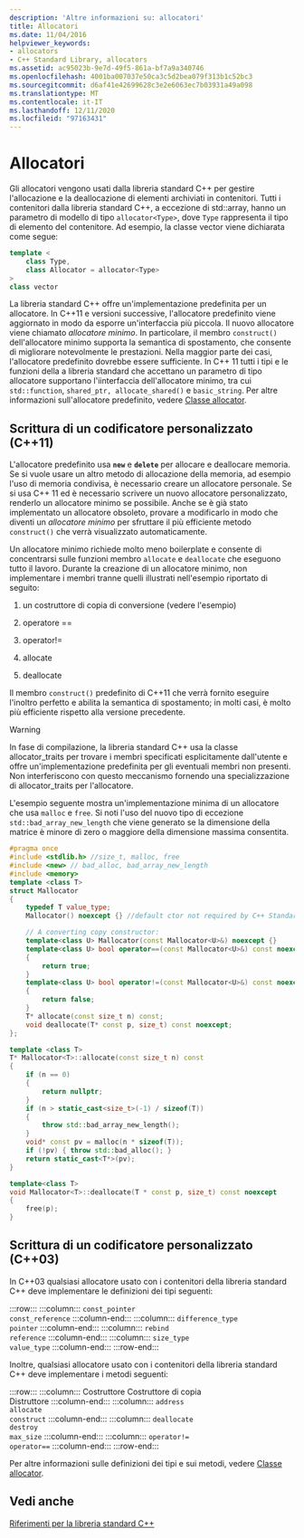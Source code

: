 ```yaml
---
description: 'Altre informazioni su: allocatori'
title: Allocatori
ms.date: 11/04/2016
helpviewer_keywords:
- allocators
- C++ Standard Library, allocators
ms.assetid: ac95023b-9e7d-49f5-861a-bf7a9a340746
ms.openlocfilehash: 4001ba007037e50ca3c5d2bea079f313b1c52bc3
ms.sourcegitcommit: d6af41e42699628c3e2e6063ec7b03931a49a098
ms.translationtype: MT
ms.contentlocale: it-IT
ms.lasthandoff: 12/11/2020
ms.locfileid: "97163431"
---
```

# <a name="allocators"></a>Allocatori

Gli allocatori vengono usati dalla libreria standard C++ per gestire l'allocazione e la deallocazione di elementi archiviati in contenitori. Tutti i contenitori dalla libreria standard C++, a eccezione di std::array, hanno un parametro di modello di tipo `allocator<Type>`, dove `Type` rappresenta il tipo di elemento del contenitore. Ad esempio, la classe vector viene dichiarata come segue:

```cpp
template <
    class Type,
    class Allocator = allocator<Type>
>
class vector
```

La libreria standard C++ offre un'implementazione predefinita per un allocatore. In C++11 e versioni successive, l'allocatore predefinito viene aggiornato in modo da esporre un'interfaccia più piccola. Il nuovo allocatore viene chiamato *allocatore minimo*. In particolare, il membro `construct()` dell'allocatore minimo supporta la semantica di spostamento, che consente di migliorare notevolmente le prestazioni. Nella maggior parte dei casi, l'allocatore predefinito dovrebbe essere sufficiente. In C++ 11 tutti i tipi e le funzioni della a libreria standard che accettano un parametro di tipo allocatore supportano l'iinterfaccia dell'allocatore minimo, tra cui `std::function`, `shared_ptr, allocate_shared()` e `basic_string`.  Per altre informazioni sull'allocatore predefinito, vedere [Classe allocator](allocator-class.md).

## <a name="writing-your-own-allocator-c11"></a>Scrittura di un codificatore personalizzato (C++11)

L'allocatore predefinito usa **`new`** e **`delete`** per allocare e deallocare memoria. Se si vuole usare un altro metodo di allocazione della memoria, ad esempio l'uso di memoria condivisa, è necessario creare un allocatore personale. Se si usa C++ 11 ed è necessario scrivere un nuovo allocatore personalizzato, renderlo un allocatore minimo se possibile. Anche se è già stato implementato un allocatore obsoleto, provare a modificarlo in modo che diventi un *allocatore minimo* per sfruttare il più efficiente metodo `construct()` che verrà visualizzato automaticamente.

Un allocatore minimo richiede molto meno boilerplate e consente di concentrarsi sulle funzioni membro `allocate` e `deallocate` che eseguono tutto il lavoro. Durante la creazione di un allocatore minimo, non implementare i membri tranne quelli illustrati nell'esempio riportato di seguito:

1. un costruttore di copia di conversione (vedere l'esempio)

1. operatore ==

1. operator!=

1. allocate

1. deallocate

Il membro `construct()` predefinito di C++11 che verrà fornito eseguire l'inoltro perfetto e abilita la semantica di spostamento; in molti casi, è molto più efficiente rispetto alla versione precedente.

> [!WARNING]
> In fase di compilazione, la libreria standard C++ usa la classe allocator_traits per trovare i membri specificati esplicitamente dall'utente e offre un'implementazione predefinita per gli eventuali membri non presenti. Non interferiscono con questo meccanismo fornendo una specializzazione di allocator_traits per l'allocatore.

L'esempio seguente mostra un'implementazione minima di un allocatore che usa `malloc` e `free`. Si noti l'uso del nuovo tipo di eccezione `std::bad_array_new_length` che viene generato se la dimensione della matrice è minore di zero o maggiore della dimensione massima consentita.

```cpp
#pragma once
#include <stdlib.h> //size_t, malloc, free
#include <new> // bad_alloc, bad_array_new_length
#include <memory>
template <class T>
struct Mallocator
{
    typedef T value_type;
    Mallocator() noexcept {} //default ctor not required by C++ Standard Library

    // A converting copy constructor:
    template<class U> Mallocator(const Mallocator<U>&) noexcept {}
    template<class U> bool operator==(const Mallocator<U>&) const noexcept
    {
        return true;
    }
    template<class U> bool operator!=(const Mallocator<U>&) const noexcept
    {
        return false;
    }
    T* allocate(const size_t n) const;
    void deallocate(T* const p, size_t) const noexcept;
};

template <class T>
T* Mallocator<T>::allocate(const size_t n) const
{
    if (n == 0)
    {
        return nullptr;
    }
    if (n > static_cast<size_t>(-1) / sizeof(T))
    {
        throw std::bad_array_new_length();
    }
    void* const pv = malloc(n * sizeof(T));
    if (!pv) { throw std::bad_alloc(); }
    return static_cast<T*>(pv);
}

template<class T>
void Mallocator<T>::deallocate(T * const p, size_t) const noexcept
{
    free(p);
}
```

## <a name="writing-your-own-allocator-c03"></a>Scrittura di un codificatore personalizzato (C++03)

In C++03 qualsiasi allocatore usato con i contenitori della libreria standard C++ deve implementare le definizioni dei tipi seguenti:

:::row:::
   :::column:::
      `const_pointer`\
      `const_reference`
   :::column-end:::
   :::column:::
      `difference_type`\
      `pointer`
   :::column-end:::
   :::column:::
      `rebind`\
      `reference`
   :::column-end:::
   :::column:::
      `size_type`\
      `value_type`
   :::column-end:::
:::row-end:::

Inoltre, qualsiasi allocatore usato con i contenitori della libreria standard C++ deve implementare i metodi seguenti:

:::row:::
   :::column:::
      Costruttore
      Costruttore di copia \
      Distruttore
   :::column-end:::
   :::column:::
      `address`\
      `allocate`\
      `construct`
   :::column-end:::
   :::column:::
      `deallocate`\
      `destroy`\
      `max_size`
   :::column-end:::
   :::column:::
      `operator!=`\
      `operator==`
   :::column-end:::
:::row-end:::

Per altre informazioni sulle definizioni dei tipi e sui metodi, vedere [Classe allocator](allocator-class.md).

## <a name="see-also"></a>Vedi anche

[Riferimenti per la libreria standard C++](cpp-standard-library-reference.md)
